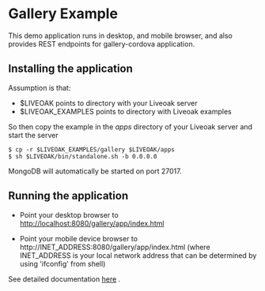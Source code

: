 Gallery Example
===============

This demo application runs in desktop, and mobile browser, and also provides REST endpoints for gallery-cordova application.


Installing the application
--------------------------

Assumption is that:
* $LIVEOAK points to directory with your Liveoak server
* $LIVEOAK_EXAMPLES points to directory with Liveoak examples

So then copy the example in the _apps_ directory of your Liveoak server and start the server
```shell
$ cp -r $LIVEOAK_EXAMPLES/gallery $LIVEOAK/apps
$ sh $LIVEOAK/bin/standalone.sh -b 0.0.0.0
````
MongoDB will automatically be started on port 27017.

Running the application
-----------------------

* Point your desktop browser to [http://localhost:8080/gallery/app/index.html](http://localhost:8080/gallery/app/index.html)

* Point your mobile device browser to http://INET_ADDRESS:8080/gallery/app/index.html
(where INET_ADDRESS is your local network address that can be determined by using 'ifconfig' from shell)

See detailed documentation [here](http://liveoak.io/docs/guides/tutorial_gallery/#gallery-web-application) .


